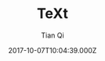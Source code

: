 ---
title: TeXt
github: https://github.com/kitian616/jekyll-TeXt-theme
demo: https://tianqi.name/jekyll-TeXt-theme/
author: Tian Qi
ssg:
  - Jekyll
cms:
  - Markdown
date: 2017-10-07T10:04:39.000Z
description: >-
  💎 🐳 A super customizable Jekyll theme for personal site, team site, blog,
  project, documentation, etc.
draft: true
publish_date: '2017-10-07T10:04:39Z'
update_date: '2022-10-23T16:17:30Z'
github_star: 2629
github_fork: 2226
---